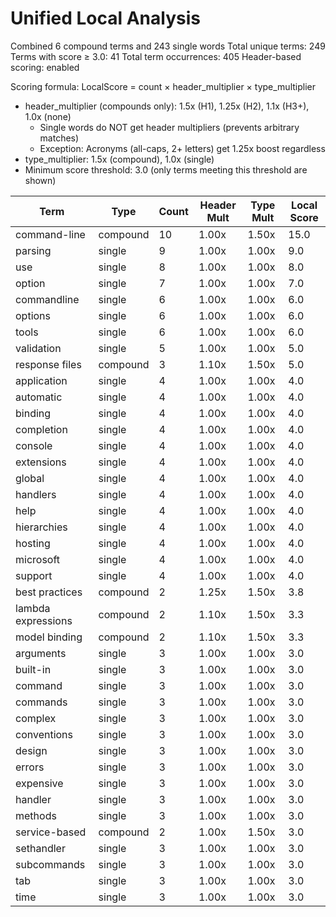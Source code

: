 # Unified Local Analysis

Combined 6 compound terms and 243 single words
Total unique terms: 249
Terms with score ≥ 3.0: 41
Total term occurrences: 405
Header-based scoring: enabled

Scoring formula: LocalScore = count × header_multiplier × type_multiplier
- header_multiplier (compounds only): 1.5x (H1), 1.25x (H2), 1.1x (H3+), 1.0x (none)
  - Single words do NOT get header multipliers (prevents arbitrary matches)
  - Exception: Acronyms (all-caps, 2+ letters) get 1.25x boost regardless
- type_multiplier: 1.5x (compound), 1.0x (single)
- Minimum score threshold: 3.0 (only terms meeting this threshold are shown)

| Term | Type | Count | Header Mult | Type Mult | Local Score |
|------|------|-------|-------------|-----------|-------------|
| command-line | compound | 10 | 1.00x | 1.50x | 15.0 |
| parsing | single | 9 | 1.00x | 1.00x | 9.0 |
| use | single | 8 | 1.00x | 1.00x | 8.0 |
| option | single | 7 | 1.00x | 1.00x | 7.0 |
| commandline | single | 6 | 1.00x | 1.00x | 6.0 |
| options | single | 6 | 1.00x | 1.00x | 6.0 |
| tools | single | 6 | 1.00x | 1.00x | 6.0 |
| validation | single | 5 | 1.00x | 1.00x | 5.0 |
| response files | compound | 3 | 1.10x | 1.50x | 5.0 |
| application | single | 4 | 1.00x | 1.00x | 4.0 |
| automatic | single | 4 | 1.00x | 1.00x | 4.0 |
| binding | single | 4 | 1.00x | 1.00x | 4.0 |
| completion | single | 4 | 1.00x | 1.00x | 4.0 |
| console | single | 4 | 1.00x | 1.00x | 4.0 |
| extensions | single | 4 | 1.00x | 1.00x | 4.0 |
| global | single | 4 | 1.00x | 1.00x | 4.0 |
| handlers | single | 4 | 1.00x | 1.00x | 4.0 |
| help | single | 4 | 1.00x | 1.00x | 4.0 |
| hierarchies | single | 4 | 1.00x | 1.00x | 4.0 |
| hosting | single | 4 | 1.00x | 1.00x | 4.0 |
| microsoft | single | 4 | 1.00x | 1.00x | 4.0 |
| support | single | 4 | 1.00x | 1.00x | 4.0 |
| best practices | compound | 2 | 1.25x | 1.50x | 3.8 |
| lambda expressions | compound | 2 | 1.10x | 1.50x | 3.3 |
| model binding | compound | 2 | 1.10x | 1.50x | 3.3 |
| arguments | single | 3 | 1.00x | 1.00x | 3.0 |
| built-in | single | 3 | 1.00x | 1.00x | 3.0 |
| command | single | 3 | 1.00x | 1.00x | 3.0 |
| commands | single | 3 | 1.00x | 1.00x | 3.0 |
| complex | single | 3 | 1.00x | 1.00x | 3.0 |
| conventions | single | 3 | 1.00x | 1.00x | 3.0 |
| design | single | 3 | 1.00x | 1.00x | 3.0 |
| errors | single | 3 | 1.00x | 1.00x | 3.0 |
| expensive | single | 3 | 1.00x | 1.00x | 3.0 |
| handler | single | 3 | 1.00x | 1.00x | 3.0 |
| methods | single | 3 | 1.00x | 1.00x | 3.0 |
| service-based | compound | 2 | 1.00x | 1.50x | 3.0 |
| sethandler | single | 3 | 1.00x | 1.00x | 3.0 |
| subcommands | single | 3 | 1.00x | 1.00x | 3.0 |
| tab | single | 3 | 1.00x | 1.00x | 3.0 |
| time | single | 3 | 1.00x | 1.00x | 3.0 |
